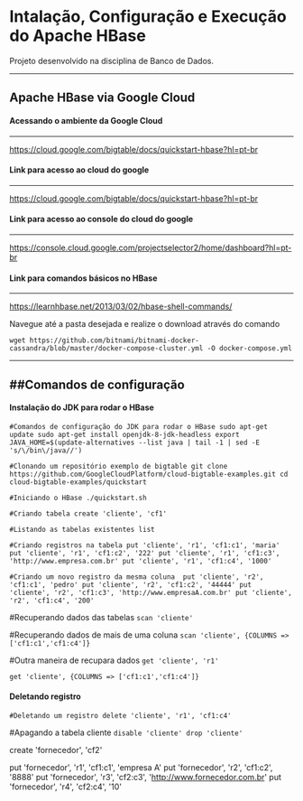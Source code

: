 # Intalação, Configuração e Execução do Apache HBase
Projeto desenvolvido na disciplina de Banco de Dados.

-----

## Apache HBase via Google Cloud

#### Acessando o ambiente da Google Cloud
-----

https://cloud.google.com/bigtable/docs/quickstart-hbase?hl=pt-br

#### Link para acesso ao cloud do google
-----

https://cloud.google.com/bigtable/docs/quickstart-hbase?hl=pt-br

#### Link para acesso ao console do cloud do google
-----

https://console.cloud.google.com/projectselector2/home/dashboard?hl=pt-br

#### Link para comandos básicos no HBase
-----

https://learnhbase.net/2013/03/02/hbase-shell-commands/


Navegue até a pasta desejada e realize o download através do comando

``wget https://github.com/bitnami/bitnami-docker-cassandra/blob/master/docker-compose-cluster.yml -O docker-compose.yml``

-----

##Comandos de configuração
-----

#### Instalação do JDK para rodar o HBase

``#Comandos de configuração do JDK para rodar o HBase
sudo apt-get update
sudo apt-get install openjdk-8-jdk-headless
export JAVA_HOME=$(update-alternatives --list java | tail -1 | sed -E 's/\/bin\/java//')``

``#Clonando um repositório exemplo de bigtable
git clone https://github.com/GoogleCloudPlatform/cloud-bigtable-examples.git
cd cloud-bigtable-examples/quickstart``


``#Iniciando o HBase
./quickstart.sh``


``#Criando tabela
create 'cliente', 'cf1'``

``#Listando as tabelas existentes
list``

``#Criando registros na tabela
put 'cliente', 'r1', 'cf1:c1', 'maria'
put 'cliente', 'r1', 'cf1:c2', '222'
put 'cliente', 'r1', 'cf1:c3', 'http://www.empresa.com.br'
put 'cliente', 'r1', 'cf1:c4', '1000'``

``#Criando um novo registro da mesma coluna 
put 'cliente', 'r2', 'cf1:c1', 'pedro'
put 'cliente', 'r2', 'cf1:c2', '44444'
put 'cliente', 'r2', 'cf1:c3', 'http://www.empresaA.com.br'
put 'cliente', 'r2', 'cf1:c4', '200'``

#Recuperando dados das tabelas
``scan 'cliente'``

#Recuperando dados de mais de uma coluna
``scan 'cliente', {COLUMNS => ['cf1:c1','cf1:c4']}``

#Outra maneira de recupara dados
``get 'cliente', 'r1'``

``get 'cliente', {COLUMNS => ['cf1:c1','cf1:c4']}``


#### Deletando registro

``#Deletando um registro
delete 'cliente', 'r1', 'cf1:c4'``


#Apagando a tabela cliente
``disable 'cliente'
drop 'cliente'``


create 'fornecedor', 'cf2'

put 'fornecedor', 'r1', 'cf1:c1', 'empresa A'
put 'fornecedor', 'r2', 'cf1:c2', '8888'
put 'fornecedor', 'r3', 'cf2:c3', 'http://www.fornecedor.com.br'
put 'fornecedor', 'r4', 'cf2:c4', '10'

